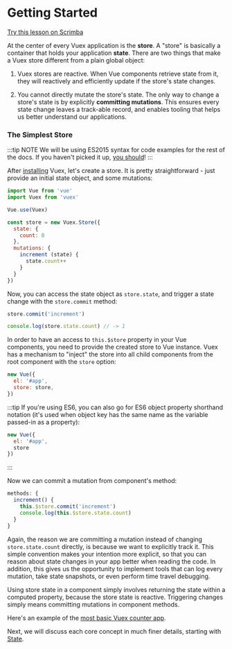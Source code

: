 # Getting Started

<div class="scrimba"><a href="https://scrimba.com/p/pnyzgAP/cMPa2Uk" target="_blank" rel="noopener noreferrer">Try this lesson on Scrimba</a></div>

At the center of every Vuex application is the **store**. A <span class='definition'>"store"</span> is basically a container that holds your application **state**. There are two things that make a Vuex store different from a plain global object:

1. Vuex stores are <span class='definition'>reactive</span>. When Vue components retrieve state from it, they will reactively and efficiently update if the store's state changes.

2. <span class='definition'>You cannot directly mutate</span> the store's state. The only way to change a store's state is by <span class='definition'>explicitly **committing mutations**</span>. This ensures <span class='important'>every state change leaves a track-able record</span>, and enables tooling that helps us better understand our applications.

### The Simplest Store

:::tip NOTE
We will be using ES2015 syntax for code examples for the rest of the docs. If you haven't picked it up, [you should](https://babeljs.io/docs/learn-es2015/)!
:::

After [installing](../installation.md) Vuex, let's create a store. It is pretty straightforward - just provide an initial state object, and some mutations:

``` js
import Vue from 'vue'
import Vuex from 'vuex'

Vue.use(Vuex)

const store = new Vuex.Store({
  state: {
    count: 0
  },
  mutations: {
    increment (state) {
      state.count++
    }
  }
})
```

Now, you can access the state object as `store.state`, and trigger a state change with the `store.commit` method:

``` js
store.commit('increment')

console.log(store.state.count) // -> 1
```

In order to have an access to `this.$store` property in your Vue components, you need to provide the created store to Vue instance. Vuex has a mechanism to <span class='definition'>"inject" the store</span> into all child components from the root component <span class='important'>with the `store` option</span>:

``` js
new Vue({
  el: '#app',
  store: store,
})
```

:::tip
If you're using ES6, you can also go for <span class='definition'>ES6 object property shorthand notation</span> (it's used when object key has the same name as the variable passed-in as a property):

```js
new Vue({
  el: '#app',
  store
})
```
:::

Now we can commit a mutation from component's method:

``` js
methods: {
  increment() {
    this.$store.commit('increment')
    console.log(this.$store.state.count)
  }
}
```

Again<span class='definition'>, the reason we are committing a mutation instead of changing `store.state.count` directly</span>, is because we want to explicitly track it. This simple convention <span class='important'>makes your intention more explicit, so that you can reason about state changes in your app better when reading the code</span>. In addition, this gives us the opportunity to implement <span class='important'>tools that can log every mutation, take state snapshots, or even perform time travel debugging</span>.

<span class='definition'>Using store state in a component</span> simply involves returning the state within a computed property, because the <span class='important'>store state is reactive</span>. Triggering changes simply means committing mutations in component methods.

Here's an example of the [most basic Vuex counter app](https://jsfiddle.net/n9jmu5v7/1269/).

Next, we will discuss each core concept in much finer details, starting with [State](state.md).
